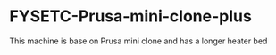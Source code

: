 # FYSETC-Prusa-mini-clone-plus
This machine is base on Prusa mini clone and has a longer heater bed
